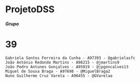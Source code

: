 # ProjetoDSS
##### Grupo
# 39

    Gabriela Santos Ferreira da Cunha - A97393 - @gabrielasfc
    João António Redondo Martins - A96215 - @jmartins9
    João Pedro Antunes Gonçalves - A95019 - @jpgoncalves13
    Miguel de Sousa Braga - A97698 - @MiguelBraga2
    Nuno Guilherme Cruz Varela - A96455 - @GVarelaa
